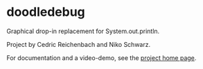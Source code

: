 doodledebug
===========

Graphical drop-in replacement for System.out.println.

Project by Cedric Reichenbach and Niko Schwarz.

For documentation and a video-demo, see the [project home page](http://scg.unibe.ch/wiki/projects/DoodleDebug).
